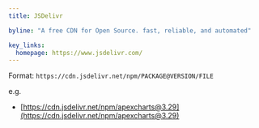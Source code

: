 ```yaml
---
title: JSDelivr

byline: "A free CDN for Open Source. fast, reliable, and automated"

key_links:
  homepage: https://www.jsdelivr.com/
---
```


Format: `https://cdn.jsdelivr.net/npm/PACKAGE@VERSION/FILE`


e.g.

- [https://cdn.jsdelivr.net/npm/apexcharts@3.29](https://cdn.jsdelivr.net/npm/apexcharts@3.29)
